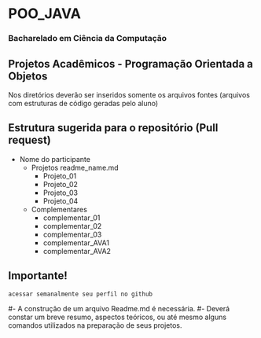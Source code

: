 # POO_JAVA

### Bacharelado em Ciência da Computação

## Projetos Acadêmicos - Programação Orientada a Objetos

Nos diretórios deverão ser inseridos somente os arquivos fontes (arquivos com estruturas de código geradas pelo aluno)

## Estrutura sugerida para o repositório (Pull request)

- Nome do participante
    - Projetos
    readme_name.md
        - Projeto_01
        - Projeto_02
        - Projeto_03
        - Projeto_04
    - Complementares
        - complementar_01
        - complementar_02
        - complementar_03
        - complementar_AVA1
        - complementar_AVA2

## Importante!

```
acessar semanalmente seu perfil no github
```
#- A construção de um arquivo Readme.md é necessária.
#- Deverá constar um breve resumo, aspectos teóricos, ou até mesmo alguns comandos utilizados na preparação de seus projetos.
